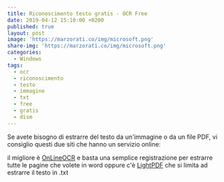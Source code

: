 ```yaml
---
title: Riconoscimento testo gratis - OCR Free
date: 2019-04-12 15:10:00 +0200
published: true
layout: post
image: 'https://marzorati.co/img/microsoft.png'
share-img: 'https://marzorati.co/img/microsoft.png'
categories:
  - Windows
tags:
  - ocr
  - riconoscimento
  - testo
  - immagine
  - txt
  - free
  - gratis
  - dism
---
```

Se avete bisogno di estrarre del testo da un'immagine o da un file PDF, vi consiglio questi due siti che hanno un servizio online:   

il migliore è <a href="https://www.onlineocr.net/it/documents" target="_blank">OnLineOCR</a> e basta una semplice registrazione per estrarre tutte le pagine che volete in word oppure c'è <a href="https://lightpdf.com/it/ocr" target="_blank">LightPDF</a> che si limita ad estrarre il testo in .txt
